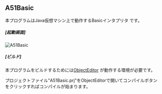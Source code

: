 ## A51Basic
  
本プログラムはJava仮想マシン上で動作するBasicインタプリタ です。
  
##### [起動画面]
  
![A51Basic](https://i.imgur.com/pq7dT3M.jpg)  
##### [ビルド]
  
本プログラムをビルドするためには[ObjectEditor](https://github.com/kousoz80/ObjectEditor) が動作する環境が必要です。
  
  プロジェクトファイル"A51Basic.prj"をObjectEditorで開いてコンパイルボタンをクリックすればコンパイルが始まります。
  

